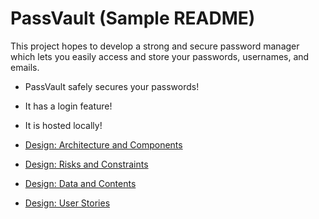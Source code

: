 # PassVault (Sample README)
This project hopes to develop a strong and secure password manager which lets you easily access and store your passwords, usernames, and emails.

- PassVault safely secures your passwords!
- It has a login feature! 
- It is hosted locally!

- [Design: Architecture and Components](docs/design/architecture.md)
- [Design: Risks and Constraints](docs/design/risks-constraints.md)
- [Design: Data and Contents](docs/design/data-contents.md)
- [Design: User Stories](docs/design/user-stories.md)